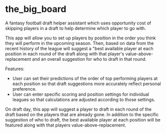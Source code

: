 the_big_board
=============

A fantasy football draft helper assistant which uses opportunity cost of skipping players in a draft to help determine which player to go with.

This app will allow you to set up players by position in the order you think they will perform in the upcoming season. Then, based on data from the recent history of the league will suggest a "best available player at each position in each round of the draft along with that player's value-above-replacement and an overall suggestion for who to draft in that round. 

Features:
* User can set their predictions of the order of top performing players at each position so that draft suggestions more accurately reflect personal preference. 
* User can enter specific scoring and position settings for individual leagues so that calculations are adjusted according to those settings.

On draft day, this app will suggest a player to draft in each round of the draft based on the players that are already gone. In addition to the specific suggestion of who to draft, the best available player at each position will be featured along with that players value-above-replacement.